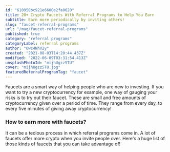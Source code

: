 ```yaml
---
id: "610950bc921e6600e2fa0620"
title: 20+ Crypto Faucets With Referral Programs to Help You Earn
subtitle: Earn more periodically by inviting others!
slug: "faucet-referral-programs"
url: "/mag/faucet-referral-programs"
published: true
category: "referral programs"
categoryLabel: referral programs
author: "Owc4NhV2y"
created: "2021-08-03T14:20:44.437Z"
modified: "2022-06-09T03:31:54.413Z"
unsplashPhotoId: "mijhUgzz5TU"
cover: "mijhUgzz5TU.jpg"
featuredReferralProgramTag: "faucet"
---
```

Faucets are a smart way of helping people who are new to investing. If you want to try a new cryptocurrency for example, one way of gauging your risks is to try out their faucet. These are small and free amounts of cryptocurrency given over a period of time. They range from every day, to every five minutes of giving away cryptocurrency!

### **How to earn more with faucets?**

It can be a tedious process in which referral programs come in. A lot of faucets offer more crypto when you invite people over. Here's a huge list of those kinds of faucets that you can take advantage of!